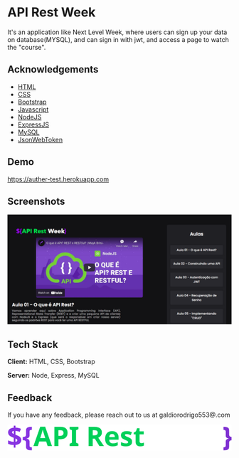 
# API Rest Week

It's an application like Next Level Week, where users can sign up your data on database(MYSQL), and can sign in with jwt, and access a page to watch the "course".


## Acknowledgements

 - [HTML](https://developer.mozilla.org/pt-BR/docs/Web/Guide/HTML/HTML5)
 - [CSS](https://developer.mozilla.org/pt-BR/docs/Web/CSS)
 - [Bootstrap](https://getbootstrap.com/)
 - [Javascript](https://www.javascript.com/)
 - [NodeJS](https://nodejs.org/)
 - [ExpressJS](https://expressjs.com/)
 - [MySQL](https://www.mysql.com/)
 - [JsonWebToken](https://jwt.io/)

  
## Demo

https://auther-test.herokuapp.com

  
## Screenshots

![App Screenshot](https://raw.githubusercontent.com/rodrigogaldino553/only-authers/master/screenshot.png)

  
## Tech Stack

**Client:** HTML, CSS, Bootstrap

**Server:** Node, Express, MySQL

  
## Feedback

If you have any feedback, please reach out to us at galdiorodrigo553@.com

  
![Logo](https://raw.githubusercontent.com/rodrigogaldino553/only-authers/a5d59c376cea39b1da9660bbbc47213f96514ed0/public/assets/api-brand.svg)

    
